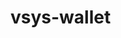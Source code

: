 # vsys-wallet

<!-- https://valentine-e.github.io/vsys-wallet/
https://valentine-e.github.io/vsys-wallet/wallets.html
https://valentine-e.github.io/vsys-wallet/source-of-rates.html
https://valentine-e.github.io/vsys-wallet/transactions.html
https://valentine-e.github.io/vsys-wallet/create-payout.html
https://valentine-e.github.io/vsys-wallet/bitcoin-wallet.html
 -->
